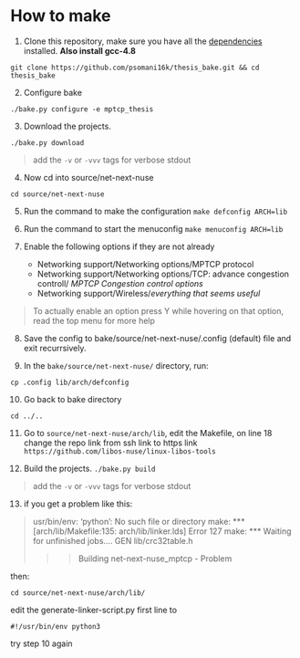 # How to make
1. Clone this repository, make sure you have all the [dependencies](https://ns-3-dce.readthedocs.io/en/latest/getting-started.html) installed. 
**Also install gcc-4.8**

```git clone https://github.com/psomani16k/thesis_bake.git && cd thesis_bake```


2. Configure bake

```./bake.py configure -e mptcp_thesis```

3. Download the projects.

```./bake.py download```
> add the `-v` or `-vvv` tags for verbose stdout

4. Now cd into source/net-next-nuse

```cd source/net-next-nuse```

5. Run the command to make the configuration
```make defconfig ARCH=lib```

6. Run the command to start the menuconfig
```make menuconfig ARCH=lib```

7. Enable the following options if they are not already
    - Networking support/Networking options/MPTCP protocol
    - Networking support/Networking options/TCP: advance congestion controll/ _MPTCP Congestion control options_
    - Networking support/Wireless/_everything that seems useful_

> To actually enable an option press Y while hovering on that option, read the top menu for more help

8. Save the config to bake/source/net-next-nuse/.config (default) file and exit recurrsively.

9. In the `bake/source/net-next-nuse/` directory, run:

```cp .config lib/arch/defconfig```

10. Go back to bake directory 

```cd ../..```

11. Go to `source/net-next-nuse/arch/lib`, edit the Makefile, on line 18 change the repo link from ssh link to https link
`https://github.com/libos-nuse/linux-libos-tools`

12. Build the projects.
```./bake.py build```
> add the `-v` or `-vvv` tags for verbose stdout

13. if you get a problem like this:
> usr/bin/env: ‘python’: No such file or directory
> make: *** [arch/lib/Makefile:135: arch/lib/linker.lds] Error 127
> make: *** Waiting for unfinished jobs....
>   GEN     lib/crc32table.h
> 
> >> Building net-next-nuse_mptcp - Problem

then:

```cd source/net-next-nuse/arch/lib/```

edit the generate-linker-script.py first line to 

```#!/usr/bin/env python3```

try step 10 again

